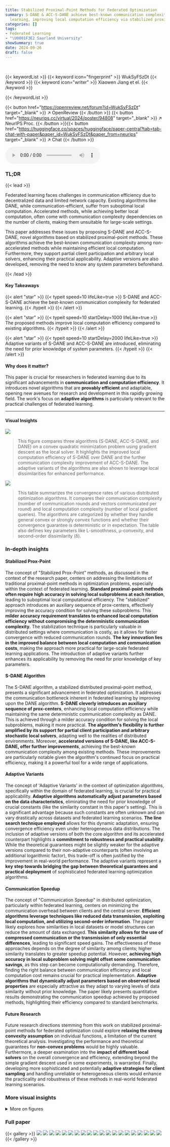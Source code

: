 ```yaml
---
title: Stabilized Proximal-Point Methods for Federated Optimization
summary: S-DANE & ACC-S-DANE achieve best-known communication complexity for federated
  learning, improving local computation efficiency via stabilized proximal-point methods.
categories: []
tags:
- Federated Learning
- "\U0001F3E2 Saarland University"
showSummary: true
date: 2024-09-26
draft: false
---
```


<br>

{{< keywordList >}}
{{< keyword icon="fingerprint" >}} WukSyFSzDt {{< /keyword >}}
{{< keyword icon="writer" >}} Xiaowen Jiang et el. {{< /keyword >}}
 
{{< /keywordList >}}

{{< button href="https://openreview.net/forum?id=WukSyFSzDt" target="_blank" >}}
↗ OpenReview
{{< /button >}}
{{< button href="https://neurips.cc/virtual/2024/poster/94808" target="_blank" >}}
↗ NeurIPS Proc.
{{< /button >}}{{< button href="https://huggingface.co/spaces/huggingface/paper-central?tab=tab-chat-with-paper&paper_id=WukSyFSzDt&paper_from=neurips" target="_blank" >}}
↗ Chat
{{< /button >}}



<audio controls>
    <source src="https://ai-paper-reviewer.com/WukSyFSzDt/podcast.wav" type="audio/wav">
    Your browser does not support the audio element.
</audio>


### TL;DR


{{< lead >}}

Federated learning faces challenges in communication efficiency due to decentralized data and limited network capacity.  Existing algorithms like DANE, while communication-efficient, suffer from suboptimal local computation. Accelerated methods, while achieving better local computation,  often come with communication complexity dependencies on the number of clients, making them unsuitable for large-scale settings.

This paper addresses these issues by proposing S-DANE and ACC-S-DANE, novel algorithms based on stabilized proximal-point methods.  These algorithms achieve the best-known communication complexity among non-accelerated methods while maintaining efficient local computation.  Furthermore, they support partial client participation and arbitrary local solvers, enhancing their practical applicability.  Adaptive versions are also developed, removing the need to know any system parameters beforehand.

{{< /lead >}}


#### Key Takeaways

{{< alert "star" >}}
{{< typeit speed=10 lifeLike=true >}} S-DANE and ACC-S-DANE achieve the best-known communication complexity for federated learning. {{< /typeit >}}
{{< /alert >}}

{{< alert "star" >}}
{{< typeit speed=10 startDelay=1000 lifeLike=true >}} The proposed methods improve local computation efficiency compared to existing algorithms. {{< /typeit >}}
{{< /alert >}}

{{< alert "star" >}}
{{< typeit speed=10 startDelay=2000 lifeLike=true >}} Adaptive variants of S-DANE and ACC-S-DANE are introduced, eliminating the need for prior knowledge of system parameters. {{< /typeit >}}
{{< /alert >}}

#### Why does it matter?
This paper is crucial for researchers in federated learning due to its significant advancements in **communication and computation efficiency**.  It introduces novel algorithms that are **provably efficient** and adaptable, opening new avenues for research and development in this rapidly growing field. The work's focus on **adaptive algorithms** is particularly relevant to the practical challenges of federated learning.

------
#### Visual Insights



![](https://ai-paper-reviewer.com/WukSyFSzDt/figures_2_1.jpg)

> This figure compares three algorithms (S-DANE, ACC-S-DANE, and DANE) on a convex quadratic minimization problem using gradient descent as the local solver.  It highlights the improved local computation efficiency of S-DANE over DANE and the further communication complexity improvement of ACC-S-DANE.  The adaptive variants of the algorithms are also shown to leverage local dissimilarities for enhanced performance.





![](https://ai-paper-reviewer.com/WukSyFSzDt/tables_2_1.jpg)

> This table summarizes the convergence rates of various distributed optimization algorithms.  It compares their communication complexity (number of communication rounds and vectors communicated per round) and local computation complexity (number of local gradient queries). The algorithms are categorized by whether they handle general convex or strongly convex functions and whether their convergence guarantee is deterministic or in expectation. The table also defines key parameters like L-smoothness, µ-convexity, and second-order dissimilarity (δ).





### In-depth insights


#### Stabilized Prox-Point
The concept of "Stabilized Prox-Point" methods, as discussed in the context of the research paper, centers on addressing the limitations of traditional proximal-point methods in optimization problems, especially within the context of federated learning.  **Standard proximal-point methods often require high accuracy in solving local subproblems at each iteration**, leading to suboptimal local computational efficiency.  The "stabilized" approach introduces an auxiliary sequence of prox-centers, effectively improving the accuracy condition for solving these subproblems. This **milder accuracy requirement translates to enhanced local computation efficiency without compromising the deterministic communication complexity.**  The stabilization technique is particularly valuable in distributed settings where communication is costly, as it allows for faster convergence with reduced communication rounds.  **The key innovation lies in the improved balance between local computation and communication costs**, making the approach more practical for large-scale federated learning applications. The introduction of adaptive variants further enhances its applicability by removing the need for prior knowledge of key parameters.

#### S-DANE Algorithm
The S-DANE algorithm, a stabilized distributed proximal-point method, presents a significant advancement in federated optimization.  It addresses the communication bottleneck inherent in federated learning by improving upon the DANE algorithm.  **S-DANE cleverly introduces an auxiliary sequence of prox-centers**, enhancing local computation efficiency while maintaining the same deterministic communication complexity as DANE.  This is achieved through a milder accuracy condition for solving the local subproblems, making it more practical.  **The algorithm's flexibility is further amplified by its support for partial client participation and arbitrary stochastic local solvers**,  adapting well to the realities of distributed environments.  Moreover, **accelerated versions of S-DANE, like ACC-S-DANE, offer further improvements**, achieving the best-known communication complexity among existing methods.  These improvements are particularly notable given the algorithm's continued focus on practical efficiency, making it a powerful tool for a wide range of applications.

#### Adaptive Variants
The concept of 'Adaptive Variants' in the context of optimization algorithms, specifically within the domain of federated learning, is crucial for practical applicability.  **Adaptive algorithms automatically adjust parameters based on the data characteristics**, eliminating the need for prior knowledge of crucial constants (like the similarity constant in this paper's setting). This is a significant advantage because such constants are often unknown and can vary drastically across datasets and federated learning scenarios.  **The line search technique employed** allows for this dynamic adaptation, ensuring convergence efficiency even under heterogeneous data distributions.  The inclusion of adaptive versions of both the core algorithm and its accelerated counterpart highlights a **commitment to robustness and practical usability**. While the theoretical guarantees might be slightly weaker for the adaptive versions compared to their non-adaptive counterparts (often involving an additional logarithmic factor), this trade-off is often justified by the improvement in real-world performance. The adaptive variants represent a **key step towards bridging the gap between theoretical guarantees and practical deployment** of sophisticated federated learning optimization algorithms.

#### Communication Speedup
The concept of "Communication Speedup" in distributed optimization, particularly within federated learning, centers on minimizing the communication overhead between clients and the central server.  **Efficient algorithms leverage techniques like reduced data transmission, exploiting local computation, and utilizing second-order information**.  The paper likely explores how similarities in local datasets or model structures can reduce the amount of data exchanged. **This similarity allows for the use of compressed communication or the transmission of only essential differences**, leading to significant speed gains.  The effectiveness of these approaches depends on the degree of similarity among clients; higher similarity translates to greater speedup potential.  However, **achieving high accuracy in local subproblem solving might offset some communication savings**, as this step can become computationally demanding.  Therefore, finding the right balance between communication efficiency and local computation cost remains crucial for practical implementation.  **Adaptive algorithms that dynamically adjust parameters based on observed local properties** are especially attractive as they adapt to varying levels of data similarity without prior knowledge. The paper likely presents quantitative results demonstrating the communication speedup achieved by proposed methods, highlighting their efficiency compared to standard benchmarks.

#### Future Research
Future research directions stemming from this work on stabilized proximal-point methods for federated optimization could explore **relaxing the strong convexity assumption** on individual functions, a limitation of the current theoretical analysis.  Investigating the performance and theoretical guarantees for **non-convex problems** would be highly valuable.  Furthermore, a deeper examination into the **impact of different local solvers** on the overall convergence and efficiency, extending beyond the simple gradient descent used in some experiments, is warranted.  Finally, developing more sophisticated and potentially **adaptive strategies for client sampling** and handling unreliable or heterogeneous clients would enhance the practicality and robustness of these methods in real-world federated learning scenarios.


### More visual insights

<details>
<summary>More on figures
</summary>


![](https://ai-paper-reviewer.com/WukSyFSzDt/figures_9_1.jpg)

> This figure compares several algorithms for solving a strongly convex polyhedron feasibility problem, including S-DANE, ACC-S-DANE, GD, DANE-GD, Scaffold, FedProx-GD, and AccGradSliding.  Different settings are shown, varying the number of total clients (n) and the number of clients sampled per round (s). The vertical axis represents the objective function value (f(x) - f*), while the horizontal axis represents the number of communication rounds. The figure demonstrates the superior performance of S-DANE and ACC-S-DANE, particularly in settings with limited client participation (smaller s values).


![](https://ai-paper-reviewer.com/WukSyFSzDt/figures_9_2.jpg)

> The figure compares the performance of three algorithms (S-DANE, ACC-S-DANE, and DANE) in solving a convex quadratic minimization problem.  All use gradient descent as the local solver.  The plots illustrate the convergence speed in terms of communication rounds and the number of local gradient calls. S-DANE shows improved local efficiency over DANE, while ACC-S-DANE further improves communication complexity.  The adaptive versions of the algorithms demonstrate the advantage of leveraging local dissimilarities for better performance.


![](https://ai-paper-reviewer.com/WukSyFSzDt/figures_9_3.jpg)

> This figure compares the performance of three algorithms (S-DANE, ACC-S-DANE, and DANE) on a convex quadratic minimization problem.  All use gradient descent (GD) as the local solver.  The results show that S-DANE improves local computation efficiency over DANE, and ACC-S-DANE further enhances communication complexity.  The adaptive versions of the algorithms demonstrate the ability to use local dissimilarity for better performance.


![](https://ai-paper-reviewer.com/WukSyFSzDt/figures_30_1.jpg)

> This figure compares the performance of three algorithms (DANE, S-DANE, and ACC-S-DANE) on a convex quadratic minimization problem.  All algorithms use gradient descent as the local solver.  The plots show that S-DANE achieves the same communication complexity as DANE but with improved local computation efficiency.  ACC-S-DANE improves upon both communication complexity and local computation efficiency.  Furthermore, adaptive versions of these algorithms demonstrate even better performance by leveraging local dissimilarities.


</details>






### Full paper

{{< gallery >}}
<img src="https://ai-paper-reviewer.com/WukSyFSzDt/1.png" class="grid-w50 md:grid-w33 xl:grid-w25" />
<img src="https://ai-paper-reviewer.com/WukSyFSzDt/2.png" class="grid-w50 md:grid-w33 xl:grid-w25" />
<img src="https://ai-paper-reviewer.com/WukSyFSzDt/3.png" class="grid-w50 md:grid-w33 xl:grid-w25" />
<img src="https://ai-paper-reviewer.com/WukSyFSzDt/4.png" class="grid-w50 md:grid-w33 xl:grid-w25" />
<img src="https://ai-paper-reviewer.com/WukSyFSzDt/5.png" class="grid-w50 md:grid-w33 xl:grid-w25" />
<img src="https://ai-paper-reviewer.com/WukSyFSzDt/6.png" class="grid-w50 md:grid-w33 xl:grid-w25" />
<img src="https://ai-paper-reviewer.com/WukSyFSzDt/7.png" class="grid-w50 md:grid-w33 xl:grid-w25" />
<img src="https://ai-paper-reviewer.com/WukSyFSzDt/8.png" class="grid-w50 md:grid-w33 xl:grid-w25" />
<img src="https://ai-paper-reviewer.com/WukSyFSzDt/9.png" class="grid-w50 md:grid-w33 xl:grid-w25" />
<img src="https://ai-paper-reviewer.com/WukSyFSzDt/10.png" class="grid-w50 md:grid-w33 xl:grid-w25" />
<img src="https://ai-paper-reviewer.com/WukSyFSzDt/11.png" class="grid-w50 md:grid-w33 xl:grid-w25" />
<img src="https://ai-paper-reviewer.com/WukSyFSzDt/12.png" class="grid-w50 md:grid-w33 xl:grid-w25" />
<img src="https://ai-paper-reviewer.com/WukSyFSzDt/13.png" class="grid-w50 md:grid-w33 xl:grid-w25" />
<img src="https://ai-paper-reviewer.com/WukSyFSzDt/14.png" class="grid-w50 md:grid-w33 xl:grid-w25" />
<img src="https://ai-paper-reviewer.com/WukSyFSzDt/15.png" class="grid-w50 md:grid-w33 xl:grid-w25" />
<img src="https://ai-paper-reviewer.com/WukSyFSzDt/16.png" class="grid-w50 md:grid-w33 xl:grid-w25" />
<img src="https://ai-paper-reviewer.com/WukSyFSzDt/17.png" class="grid-w50 md:grid-w33 xl:grid-w25" />
<img src="https://ai-paper-reviewer.com/WukSyFSzDt/18.png" class="grid-w50 md:grid-w33 xl:grid-w25" />
<img src="https://ai-paper-reviewer.com/WukSyFSzDt/19.png" class="grid-w50 md:grid-w33 xl:grid-w25" />
<img src="https://ai-paper-reviewer.com/WukSyFSzDt/20.png" class="grid-w50 md:grid-w33 xl:grid-w25" />
{{< /gallery >}}